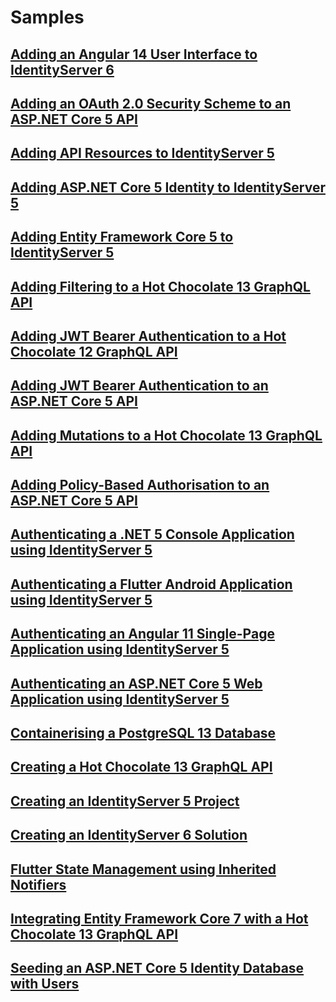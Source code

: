# Samples

## [Adding an Angular 14 User Interface to IdentityServer 6](./adding-an-angular-14-user-interface-to-identityserver-6)

## [Adding an OAuth 2.0 Security Scheme to an ASP.NET Core 5 API](./adding-an-oauth-2-security-scheme-to-an-aspnet-core-5-api)

## [Adding API Resources to IdentityServer 5](./adding-api-resources-to-identityserver-5)

## [Adding ASP.NET Core 5 Identity to IdentityServer 5](./adding-aspnet-core-5-identity-to-identityserver-5)

## [Adding Entity Framework Core 5 to IdentityServer 5](./adding-entity-framework-core-5-to-identityserver-5)

## [Adding Filtering to a Hot Chocolate 13 GraphQL API](./adding-filtering-to-a-hot-chocolate-13-graphql-api)

## [Adding JWT Bearer Authentication to a Hot Chocolate 12 GraphQL API](./adding-jwt-bearer-authentication-to-a-hot-chocolate-12-graphql-api)

## [Adding JWT Bearer Authentication to an ASP.NET Core 5 API](./adding-jwt-bearer-authentication-to-an-aspnet-core-5-api)

## [Adding Mutations to a Hot Chocolate 13 GraphQL API](./adding-mutations-to-a-hot-chocolate-13-graphql-api)

## [Adding Policy-Based Authorisation to an ASP.NET Core 5 API](./adding-policy-based-authorisation-to-an-aspnet-core-5-api)

## [Authenticating a .NET 5 Console Application using IdentityServer 5](./authenticating-a-dotnet-5-console-application-using-identityserver-5)

## [Authenticating a Flutter Android Application using IdentityServer 5](./authenticating-a-flutter-android-application-using-identityserver-5)

## [Authenticating an Angular 11 Single-Page Application using IdentityServer 5](./authenticating-an-angular-11-single-page-application-using-identityserver-5)

## [Authenticating an ASP.NET Core 5 Web Application using IdentityServer 5](./authenticating-an-aspnet-core-5-web-application-using-identityserver-5)

## [Containerising a PostgreSQL 13 Database](./containerising-a-postgresql-13-database)

## [Creating a Hot Chocolate 13 GraphQL API](./creating-a-hot-chocolate-13-graphql-api)

## [Creating an IdentityServer 5 Project](./creating-an-identityserver-5-project)

## [Creating an IdentityServer 6 Solution](./creating-an-identityserver-6-solution)

## [Flutter State Management using Inherited Notifiers](./flutter-state-management-using-inherited-notifiers)

## [Integrating Entity Framework Core 7 with a Hot Chocolate 13 GraphQL API](./integrating-entity-framework-core-7-with-a-hot-chocolate-13-graphql-api)

## [Seeding an ASP.NET Core 5 Identity Database with Users](./seeding-an-aspnet-core-5-identity-database-with-users)
